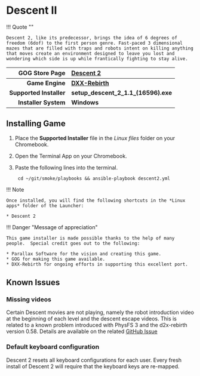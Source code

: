 # Descent II

!!! Quote ""

    Descent 2, like its predecessor, brings the idea of 6 degrees of freedom (6dof) to the first person genre. Fast-paced 3 dimensional mazes that are filled with traps and robots intent on killing anything that moves create an environment designed to leave you lost and wondering which side is up while frantically fighting to stay alive.


| GOG Store Page | [Descent 2](https://www.gog.com/en/game/descent_2) |
|--:|:--|
| **Game Engine** | **[DXX-Rebirth](https://www.dxx-rebirth.com/)** |
| **Supported Installer** | **setup_descent_2_1.1_(16596).exe** |
| **Installer System** | **Windows** |

## Installing Game
1. Place the **Supported Installer** file in the *Linux files* folder on your Chromebook.
1. Open the Terminal App on your Chromebook.
1. Paste the following lines into the terminal.
       
        cd ~/git/smoke/playbooks && ansible-playbook descent2.yml

!!! Note

    Once installed, you will find the following shortcuts in the *Linux apps* folder of the Launcher:
    
    * Descent 2

!!! Danger "Message of appreciation"

    This game installer is made possible thanks to the help of many people.  Special credit goes out to the following:
    
    * Parallax Software for the vision and creating this game.
    * GOG for making this game available.
    * DXX-Rebirth for ongoing efforts in supporting this excellent port.

## Known Issues

### Missing videos
Certain Descent movies are not playing, namely the robot introduction video at the beginning of each level and the descent escape videos.  This is related to a known problem introduced with PhysFS 3 and the d2x-rebirth version 0.58.  Details are available on the related [GitHub Issue <i class="fas fa-external-link-alt"></i>](https://github.com/dxx-rebirth/dxx-rebirth/issues/379)

### Default keyboard configuration
Descent 2 resets all keyboard configurations for each user.  Every fresh install of Descent 2 will require that the keyboard keys are re-mapped.
